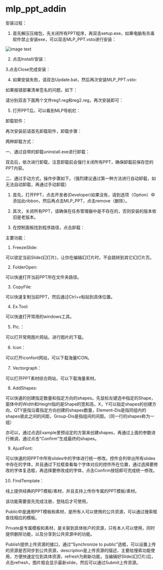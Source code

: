 # mlp_ppt_addin
安装过程：

1. 首先解压压缩包，先关闭所有PPT程序，再双击setup.exe，如果电脑有杀毒软件禁止安装exe，可以双击MLP_PPT.vsto进行安装：

![image text](http://www.allmlp.com/#/blogs/blogdetail?id=255/data:image/png;base64,iVBORw0KGgoAAAANSUhEUgAAAsIA…AAiRAAiRAAiRAApkk8H/ytK/zRTyZwAAAAABJRU5ErkJggg== "DBSCAN Performance Comparison")


2. 点击Install/安装：



3.点击Close完成安装：



4. 如果安装失败，请双击Update.bat，然后再次安装MLP_PPT.vsto:



如果报错部署清单签名的问题，如下：



请分别双击下面两个文件reg1.reg和reg2.reg，再次安装即可：



5. 打开PPT后，可以看到MLP导航栏：



卸载软件：

再次安装前请首先卸载软件，卸载步骤：

两种卸载方式：

一、通过自带的卸载uninstall.exe进行卸载：



双击后，依次进行卸载，注意卸载前会强行关闭所有PPT，确保卸载前保存您的PPT内容。





二、通过手动方式，操作步骤如下。（强烈建议通过第一种方法进行自动卸载，如无法自动卸载，再通过手动卸载）

1. 首先，打开PPT，点击开发者(Developer)如果没有，请到选项（Option）中添加此ribbon，然后再点击MLP_PPT，点击remove（删除）。



2. 其次，关闭所有PPT，请确保在任务管理器中是不存在的，否则安装的版本依旧是老版本。





3. 在控制面板找到程序路径，点击卸载：





主要功能：

1. FreezeSlide:

可以锁定当前Slide(幻灯片)，让你在编辑幻灯片时，不会跳转到其它幻灯片页。



2. FolderOpen:

可以快速打开当前PPT所在文件夹路径。



3. CopyFile:

可以快速复制当前PPT，然后通过Ctrl+v粘贴到具体位置。



4. Ex.Tool:

可以快速打开常用的windows工具。





5. Pic.：

可以打开常用图片网站，进行图片的下载。



6. Icon：

可以打开iconfont网站，可以下载海量ICON。



7. Vectorgraph：

可以打开PPT素材综合网站，可以下载海量素材。



8. AddShapes:

可以快速的创建指定数量和指定方向的shapes。先鼠标左键选中指定的Shape，窗体中的Width和Height指的是Shape的宽和高，X，Y可以指定shapes的创建方向，QTY是指沿着指定方向创建的shapes数量，Element-Dis是指同组内的shapes彼此之间的间距，Group-Dis是指组间的间距。（同一行的shapes称为一组）



亦可以，通过点选Example里预设定的方案来创建shapes，再通过上面的参数进行微调，通过点击“Confirm”生成最终的shapes。



9. AjustFont:

可以快速的将PPT中所有slides中的字体进行统一修改。控件会列举出所有slides中存在的字体，并且通过下拉框查看每个字体对应的控件所在位置，通过选择要修改的字体复选框，再选择要修改成的字体，点击Confirm按钮即可完成统一修改。





10. FindTemplate：

线上提供经典的PPT模板/素材，并且支持上传你专属的PPT模板/素材。

该功能需要首先完成注册，登陆后才可使用。

Public中是通用PPT模板和素材，是所有人可以使用的公共资源，可以通过搜索框查找相应的模板。



Private是专属模板和素材，是关联到具体账户的资源，只有本人可以使用，同时提供删除功能，以及分享到公共资源中的功能。



Publish提供上传资源的接口，通过“Synchronize to public”选框，可以设置上传的资源是否同步到公共资源，description是上传资源的描述，主要给搜索功能使用，方便快速定位到具体资源，refresh为刷新功能，当编辑好Slide(幻灯片)后，点击refresh，图片框会显示最新slide，然后可以通过Submit上传资源。

